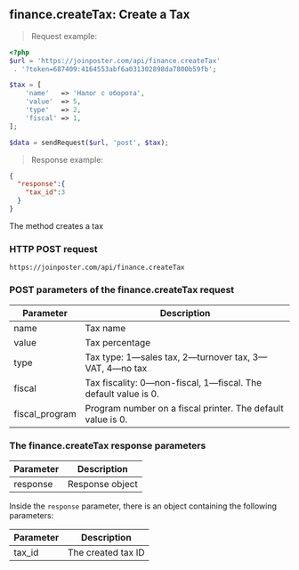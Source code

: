 ## finance.createTax: Create a Tax

> Request example:

```php
<?php
$url = 'https://joinposter.com/api/finance.createTax'
 . '?token=687409:4164553abf6a031302898da7800b59fb';

$tax = [
    'name'   => 'Налог с оборота',
    'value'  => 5,
    'type'   => 2,
    'fiscal' => 1,
];

$data = sendRequest($url, 'post', $tax);
```

> Response example:

```json
{  
  "response":{  
    "tax_id":3
  }
}
```

The method creates a tax

### HTTP POST request

`https://joinposter.com/api/finance.createTax`

### POST parameters of the finance.createTax request

Parameter | Description
--------- | -----------
name | Tax name
value | Tax percentage
type | Tax type: 1—sales tax, 2—turnover tax, 3—VAT, 4—no tax
fiscal | Tax fiscality: 0—non-fiscal, 1—fiscal. The default value is 0.
fiscal_program | Program number on a fiscal printer. The default value is 0.

### The finance.createTax response parameters

Parameter | Description
--------- | -----------
response | Response object

Inside the `response` parameter, there is an object containing the following parameters:

Parameter | Description
--------- | -----------
tax_id | The created tax ID

